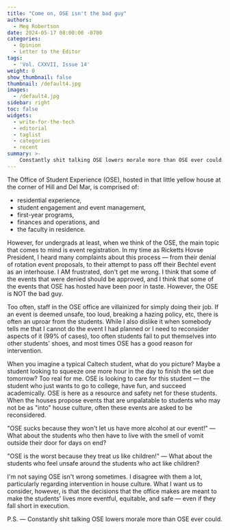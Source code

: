 ```yaml
---
title: "Come on, OSE isn't the bad guy"
authors:
  - Meg Robertson
date: 2024-05-17 08:00:00 -0700
categories:
  - Opinion
  - Letter to the Editor
tags:
  - 'Vol. CXXVII, Issue 14'
weight: 0
show_thumbnail: false
thumbnail: /default4.jpg
images:
  - /default4.jpg
sidebar: right
toc: false
widgets:
  - write-for-the-tech
  - editorial
  - taglist
  - categories
  - recent
summary: >-
    Constantly shit talking OSE lowers morale more than OSE ever could.
---
```


The Office of Student Experience (OSE), hosted in that little yellow house at the corner of Hill and Del Mar, is comprised of: 

- residential experience,
- student engagement and event management,
- first-year programs,
- finances and operations, and
- the faculty in residence.

However, for undergrads at least, when we think of the OSE, the main topic that comes to mind is event registration. In my time as Ricketts Hovse President, I heard many complaints about this process — from their denial of rotation event proposals, to their attempt to pass off their Bechtel event as an interhouse. I AM frustrated, don't get me wrong. I think that some of the events that were denied should be approved, and I think that some of the events that OSE has hosted have been poor in taste. However, the OSE is NOT the bad guy. 

Too often, staff in the OSE office are villainized for simply doing their job. If an event is deemed unsafe, too loud, breaking a hazing policy, etc, there is often an uproar from the students. While I also dislike it when somebody tells me that I cannot do the event I had planned or I need to reconsider aspects of it (99% of cases), too often students fail to put themselves into other students' shoes, and most times OSE has a good reason for intervention.

When you imagine a typical Caltech student, what do you picture? Maybe a student looking to squeeze one more hour in the day to finish the set due tomorrow? Too real for me. OSE is looking to care for this student — the student who just wants to go to college, have fun, and succeed academically. OSE is here as a resource and safety net for these students. When the houses propose events that are unpalatable to students who may not be as "into" house culture, often these events are asked to be reconsidered. 

"OSE sucks because they won't let us have more alcohol at our event!" — What about the students who then have to live with the smell of vomit outside their door for days on end? 

"OSE is the worst because they treat us like children!" — What about the students who feel unsafe around the students who act like children? 

I'm not saying OSE isn't wrong sometimes. I disagree with them a lot, particularly regarding intervention in house culture. What I want us to consider, however, is that the decisions that the office makes are meant to make the students' lives more eventful, equitable, and safe — even if they fall short in execution.

P.S. — Constantly shit talking OSE lowers morale more than OSE ever could.
